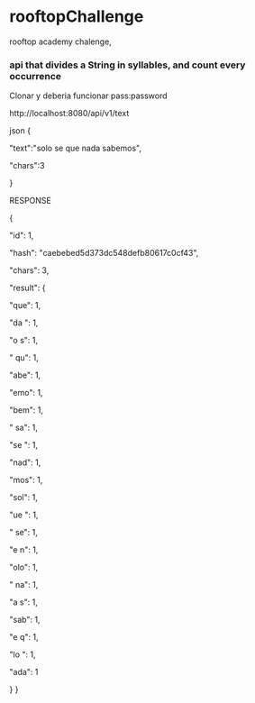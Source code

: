 # rooftopChallenge
rooftop academy chalenge,
<div></div>

<h3>api that divides a String in syllables, and count every occurrence</h3>

<div></div>

Clonar y deberia funcionar pass:password

<div></div>

http://localhost:8080/api/v1/text

json
{
<div></div>

"text":"solo se que nada sabemos",
<div></div>

"chars":3

}
<div></div>

RESPONSE

<div></div>

{

<div></div>

"id": 1,
<div></div>

"hash": "caebebed5d373dc548defb80617c0cf43",
<div></div>

"chars": 3,
<div></div>

"result": {
<div></div>

"que": 1,
<div></div>

"da ": 1,
<div></div>

"o s": 1,
<div></div>

" qu": 1,
<div></div>

"abe": 1,
<div></div>

"emo": 1,
<div></div>

"bem": 1,
<div></div>

" sa": 1,
<div></div>

"se ": 1,
<div></div>

"nad": 1,
<div></div>

"mos": 1,
<div></div>

"sol": 1,
<div></div>

"ue ": 1,
<div></div>

" se": 1,
<div></div>

"e n": 1,
<div></div>

"olo": 1,
<div></div>

" na": 1,
<div></div>

"a s": 1,
<div></div>

"sab": 1,
<div></div>

"e q": 1,
<div></div>

"lo ": 1,
<div></div>

"ada": 1
<div></div>

}
}







